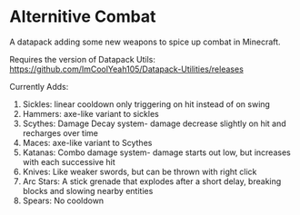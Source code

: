 # Alternitive Combat
A datapack adding some new weapons to spice up combat in Minecraft.

Requires the version of Datapack Utils: https://github.com/ImCoolYeah105/Datapack-Utilities/releases

Currently Adds:

1. Sickles: linear cooldown only triggering on hit instead of on swing
2. Hammers: axe-like variant to sickles
3. Scythes: Damage Decay system- damage decrease slightly on hit and recharges over time
4. Maces: axe-like variant to Scythes
5. Katanas: Combo damage system- damage starts out low, but increases with each successive hit
6. Knives: Like weaker swords, but can be thrown with right click
7. Arc Stars: A stick grenade that explodes after a short delay, breaking blocks and slowing nearby entities
8. Spears: No cooldown
